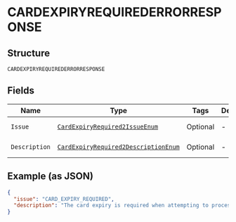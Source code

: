 
# CARDEXPIRYREQUIREDERRORRESPONSE

## Structure

`CARDEXPIRYREQUIREDERRORRESPONSE`

## Fields

| Name | Type | Tags | Description | Getter | Setter |
|  --- | --- | --- | --- | --- | --- |
| `Issue` | [`CardExpiryRequired2IssueEnum`](../../doc/models/card-expiry-required-2-issue-enum.md) | Optional | - | CardExpiryRequired2IssueEnum getIssue() | setIssue(CardExpiryRequired2IssueEnum issue) |
| `Description` | [`CardExpiryRequired2DescriptionEnum`](../../doc/models/card-expiry-required-2-description-enum.md) | Optional | - | CardExpiryRequired2DescriptionEnum getDescription() | setDescription(CardExpiryRequired2DescriptionEnum description) |

## Example (as JSON)

```json
{
  "issue": "CARD_EXPIRY_REQUIRED",
  "description": "The card expiry is required when attempting to process payment with card."
}
```

